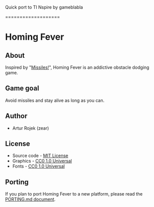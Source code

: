 Quick port to TI Nspire by gameblabla


===================

# Homing Fever

About
-----
Inspired by "[Missiles!](http://macaquegames.com)", Homing Fever is an addictive obstacle dodging game.

Game goal
---------
Avoid missiles and stay alive as long as you can.

Author
-------
* Artur Rojek (zear)

License
-------
* Source code - [MIT License](LICENSE.txt)
* Graphics - [CC0 1.0 Universal](https://creativecommons.org/publicdomain/zero/1.0/)
* Fonts - [CC0 1.0 Universal](https://creativecommons.org/publicdomain/zero/1.0/)

Porting
-------
If you plan to port Homing Fever to a new platform, please read the [PORTING.md document](PORTING.md).
